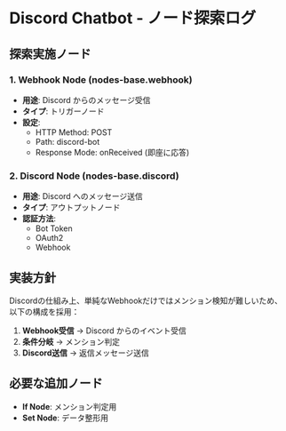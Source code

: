 # Discord Chatbot - ノード探索ログ

## 探索実施ノード

### 1. Webhook Node (nodes-base.webhook)
- **用途**: Discord からのメッセージ受信
- **タイプ**: トリガーノード
- **設定**: 
  - HTTP Method: POST
  - Path: discord-bot
  - Response Mode: onReceived (即座に応答)

### 2. Discord Node (nodes-base.discord)
- **用途**: Discord へのメッセージ送信
- **タイプ**: アウトプットノード
- **認証方法**:
  - Bot Token
  - OAuth2
  - Webhook

## 実装方針
Discordの仕組み上、単純なWebhookだけではメンション検知が難しいため、以下の構成を採用：

1. **Webhook受信** → Discord からのイベント受信
2. **条件分岐** → メンション判定
3. **Discord送信** → 返信メッセージ送信

## 必要な追加ノード
- **If Node**: メンション判定用
- **Set Node**: データ整形用